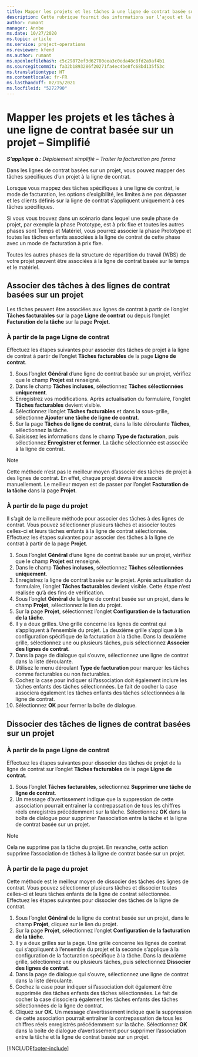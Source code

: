 ```yaml
---
title: Mapper les projets et les tâches à une ligne de contrat basée sur un projet – Simplifié
description: Cette rubrique fournit des informations sur l’ajout et la suppression de projets et de tâches à une ligne de contrat.
author: rumant
manager: Annbe
ms.date: 10/27/2020
ms.topic: article
ms.service: project-operations
ms.reviewer: kfend
ms.author: rumant
ms.openlocfilehash: c5c29872ef3d62780eea3c0eda48c8fd2a9af4b1
ms.sourcegitcommit: fa32b1893286f20271fa4ec4be8fc68bd135f53c
ms.translationtype: HT
ms.contentlocale: fr-FR
ms.lasthandoff: 02/15/2021
ms.locfileid: "5272790"
---
```

# <a name="map-projects-and-tasks-to-a-project-based-contract-line---lite"></a>Mapper les projets et les tâches à une ligne de contrat basée sur un projet – Simplifié

_**S’applique à :** Déploiement simplifié – Traiter la facturation pro forma_

Dans les lignes de contrat basées sur un projet, vous pouvez mapper des tâches spécifiques d’un projet à la ligne de contrat.

Lorsque vous mappez des tâches spécifiques à une ligne de contrat, le mode de facturation, les options d’exigibilité, les limites à ne pas dépasser et les clients définis sur la ligne de contrat s’appliquent uniquement à ces tâches spécifiques.

Si vous vous trouvez dans un scénario dans lequel une seule phase de projet, par exemple la phase Prototype, est à prix fixe et toutes les autres phases sont Temps et Matériel, vous pourrez associer la phase Prototype et toutes les tâches enfants associées à la ligne de contrat de cette phase avec un mode de facturation à prix fixe.

Toutes les autres phases de la structure de répartition du travail (WBS) de votre projet peuvent être associées à la ligne de contrat basée sur le temps et le matériel.

## <a name="associate-tasks-to-project-based-contract-lines"></a>Associer des tâches à des lignes de contrat basées sur un projet

Les tâches peuvent être associées aux lignes de contrat à partir de l’onglet **Tâches facturables** sur la page **Ligne de contrat** ou depuis l’onglet **Facturation de la tâche** sur la page **Projet**.

### <a name="from-the-contract-line-page"></a>À partir de la page Ligne de contrat

Effectuez les étapes suivantes pour associer des tâches de projet à la ligne de contrat à partir de l’onglet **Tâches facturables** de la page **Ligne de contrat**.

1. Sous l’onglet **Général** d’une ligne de contrat basée sur un projet, vérifiez que le champ **Projet** est renseigné.
2. Dans le champ **Tâches incluses**, sélectionnez **Tâches sélectionnées uniquement**.
3. Enregistrez vos modifications. Après actualisation du formulaire, l’onglet **Tâches facturables** devient visible.
4. Sélectionnez l’onglet **Tâches facturables** et dans la sous-grille, sélectionne **Ajouter une tâche de ligne de contrat**.
5. Sur la page **Tâches de ligne de contrat**, dans la liste déroulante **Tâches**, sélectionnez la tâche. 
6. Saisissez les informations dans le champ **Type de facturation**, puis sélectionnez **Enregistrer et fermer**. La tâche sélectionnée est associée à la ligne de contrat.

> [!NOTE]
> Cette méthode n’est pas le meilleur moyen d’associer des tâches de projet à des lignes de contrat. En effet, chaque projet devra être associé manuellement. Le meilleur moyen est de passer par l’onglet **Facturation de la tâche** dans la page **Projet**.

### <a name="from-the-project-page"></a>À partir de la page du projet

Il s’agit de la meilleure méthode pour associer des tâches à des lignes de contrat. Vous pouvez sélectionner plusieurs tâches et associer toutes celles-ci et leurs tâches enfants à la ligne de contrat sélectionnée. Effectuez les étapes suivantes pour associer des tâches à la ligne de contrat à partir de la page **Projet**.

1. Sous l’onglet **Général** d’une ligne de contrat basée sur un projet, vérifiez que le champ **Projet** est renseigné.
2. Dans le champ **Tâches incluses**, sélectionnez **Tâches sélectionnées uniquement**.
3. Enregistrez la ligne de contrat basée sur le projet. Après actualisation du formulaire, l’onglet **Tâches facturables** devient visible. Cette étape n’est réalisée qu’à des fins de vérification.
4. Sous l’onglet **Général** de la ligne de contrat basée sur un projet, dans le champ **Projet**, sélectionnez le lien du projet.
5. Sur la page **Projet**, sélectionnez l’onglet **Configuration de la facturation de la tâche**.
6. Il y a deux grilles. Une grille concerne les lignes de contrat qui s’appliquent à l’ensemble du projet. La deuxième grille s’applique à la configuration spécifique de la facturation à la tâche. Dans la deuxième grille, sélectionnez une ou plusieurs tâches, puis sélectionnez **Associer des lignes de contrat**.
7. Dans la page de dialogue qui s’ouvre, sélectionnez une ligne de contrat dans la liste déroulante.
8. Utilisez le menu déroulant **Type de facturation** pour marquer les tâches comme facturables ou non facturables.
9. Cochez la case pour indiquer si l’association doit également inclure les tâches enfants des tâches sélectionnées. Le fait de cocher la case associera également les tâches enfants des tâches sélectionnées à la ligne de contrat.
10. Sélectionnez **OK** pour fermer la boîte de dialogue.

## <a name="unassociate-tasks-from-project-based-contract-lines"></a>Dissocier des tâches de lignes de contrat basées sur un projet

### <a name="from-the-contract-line-page"></a>À partir de la page Ligne de contrat

Effectuez les étapes suivantes pour dissocier des tâches de projet de la ligne de contrat sur l’onglet **Tâches facturables** de la page **Ligne de contrat**.

1. Sous l’onglet **Tâches facturables**, sélectionnez **Supprimer une tâche de ligne de contrat**.
2. Un message d’avertissement indique que la suppression de cette association pourrait entraîner la contrepassation de tous les chiffres réels enregistrés précédemment sur la tâche. Sélectionnez **OK** dans la boîte de dialogue pour supprimer l’association entre la tâche et la ligne de contrat basée sur un projet. 

> [!NOTE]
> Cela ne supprime pas la tâche du projet. En revanche, cette action supprime l’association de tâches à la ligne de contrat basée sur un projet.

### <a name="from-the-project-page"></a>À partir de la page du projet

Cette méthode est le meilleur moyen de dissocier des tâches des lignes de contrat. Vous pouvez sélectionner plusieurs tâches et dissocier toutes celles-ci et leurs tâches enfants de la ligne de contrat sélectionnée. Effectuez les étapes suivantes pour dissocier des tâches de la ligne de contrat.

1. Sous l’onglet **Général** de la ligne de contrat basée sur un projet, dans le champ **Projet**, cliquez sur le lien du projet.
2. Sur la page **Projet**, sélectionnez l’onglet **Configuration de la facturation de la tâche**.
3. Il y a deux grilles sur la page. Une grille concerne les lignes de contrat qui s’appliquent à l’ensemble du projet et la seconde s’applique à la configuration de la facturation spécifique à la tâche. Dans la deuxième grille, sélectionnez une ou plusieurs tâches, puis sélectionnez **Dissocier des lignes de contrat**.
4. Dans la page de dialogue qui s’ouvre, sélectionnez une ligne de contrat dans la liste déroulante.
5. Cochez la case pour indiquer si l’association doit également être supprimée des tâches enfants des tâches sélectionnées. Le fait de cocher la case dissociera également les tâches enfants des tâches sélectionnées de la ligne de contrat.
6. Cliquez sur **OK**. Un message d’avertissement indique que la suppression de cette association pourrait entraîner la contrepassation de tous les chiffres réels enregistrés précédemment sur la tâche. Sélectionnez **OK** dans la boîte de dialogue d’avertissement pour supprimer l’association entre la tâche et la ligne de contrat basée sur un projet.


[!INCLUDE[footer-include](../../includes/footer-banner.md)]